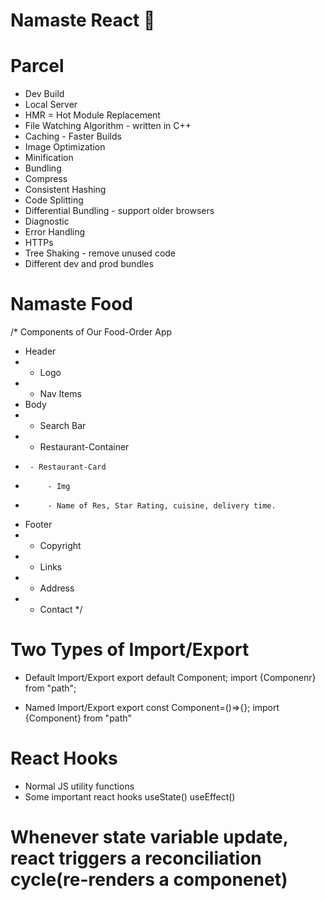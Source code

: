 # Namaste React 🚀

# Parcel

- Dev Build
- Local Server
- HMR = Hot Module Replacement
- File Watching Algorithm - written in C++
- Caching - Faster Builds
- Image Optimization
- Minification
- Bundling
- Compress
- Consistent Hashing
- Code Splitting
- Differential Bundling - support older browsers
- Diagnostic
- Error Handling
- HTTPs
- Tree Shaking - remove unused code
- Different dev and prod bundles

# Namaste Food

/\* Components of Our Food-Order App

- Header
- - Logo
- - Nav Items
- Body
- - Search Bar
- - Restaurant-Container
-      - Restaurant-Card
-          - Img
-          - Name of Res, Star Rating, cuisine, delivery time.
- Footer
- - Copyright
- - Links
- - Address
- - Contact
    \*/

# Two Types of Import/Export

- Default Import/Export
  export default Component;
  import {Componenr} from "path";

- Named Import/Export
  export const Component=()=>{};
  import {Component} from "path"

# React Hooks

- Normal JS utility functions
- Some important react hooks
  useState()
  useEffect()

# Whenever state variable update, react triggers a reconciliation cycle(re-renders a componenet)
